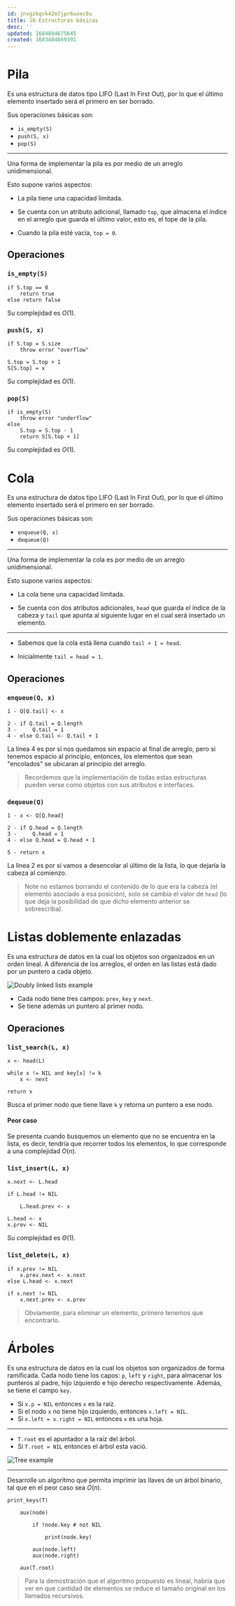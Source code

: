 ```yaml
---
id: jnvgzkqvk42m7jpr6uoec8u
title: 10-Estructuras básicas
desc: ''
updated: 1684884675645
created: 1683484669391
---
```


# Pila

Es una estructura de datos tipo LIFO (Last In First Out), por lo que el último elemento insertado será el primero en ser borrado.

Sus operaciones básicas son:

- `is_empty(S)`
- `push(S, x)`
- `pop(S)`

---

Una forma de implementar la pila es por medio de un arreglo unidimensional.

Esto supone varios aspectos:

- La pila tiene una capacidad limitada.

- Se cuenta con un atributo adicional, llamado `top`, que almacena el índice en el arreglo que guarda el último valor, esto es, el tope de la pila.

- Cuando la pila esté vacía, `top = 0`.

## Operaciones

### `is_empty(S)`

```
if S.top == 0
    return true
else return false
```

Su complejidad es $O(1)$.

### `push(S, x)`

```
if S.top = S.size
    throw error "overflow"

S.top = S.top + 1
S[S.top] = x
```

Su complejidad es $O(1)$.

### `pop(S)`

```
if is_empty(S)
    throw error "underflow"
else
    S.top = S.top - 1
    return S[S.top + 1]
```

Su complejidad es $O(1)$.

# Cola

Es una estructura de datos tipo LIFO (Last In First Out), por lo que el último elemento insertado será el primero en ser borrado.

Sus operaciones básicas son:

- `enqueue(Q, x)`
- `dequeue(Q)`

---

Una forma de implementar la cola es por medio de un arreglo unidimensional.

Esto supone varios aspectos:

- La cola tiene una capacidad limitada.

- Se cuenta con dos atributos adicionales, `head` que guarda el índice de la cabeza y `tail` que apunta al siguiente lugar en el cual será insertado un elemento.

---

- Sabemos que la cola está llena cuando `tail + 1 = head`.

- Inicialmente `tail = head = 1`.

## Operaciones

### `enqueue(Q, x)`

```
1 - Q[Q.tail] <- x

2 - if Q.tail = Q.length
3 -     Q.tail = 1
4 - else Q.tail <- Q.tail + 1
```

La línea 4 es por si nos quedamos sin espacio al final de arreglo, pero si tenemos espacio al principio, entonces, los elementos que sean "encolados" se ubicaran al principio del arreglo.

> Recordemos que la implementación de todas estas estructuras pueden verse como objetos con sus atributos e interfaces.

### `dequeue(Q)`

```
1 - x <- Q[Q.head]

2 - if Q.head = Q.length
3 -     Q.head = 1
4 - else Q.head = Q.head + 1

5 - return x
```

La línea 2 es por si vamos a desencolar al último de la lista, lo que dejaría la cabeza al comienzo.

> Note no estamos borrando el contenido de lo que era la cabeza (el elemento asociado a esa posición), solo se cambia el valor de `head` (lo que deja la posibilidad de que dicho elemento anterior se sobrescriba).

# Listas doblemente enlazadas

Es una estructura de datos en la cual los objetos son organizados en un orden lineal. A diferencia de los arreglos, el orden en las listas está dado por un puntero a cada objeto.

![Doubly linked lists example](./assets/University/An%C3%A1lisis%20y%20dise%C3%B1o%20de%20algoritmos%20I/1_10-1%20Doubly_linked_lists_example.jpg)

- Cada nodo tiene tres campos: `prev`, `key` y `next`.
- Se tiene además un puntero al primer nodo.

## Operaciones

### `list_search(L, x)`

```
x <- head(L)

while x != NIL and key[x] != k
    x <- next

return x
```

Busca el primer nodo que tiene llave `k` y retorna un puntero a ese nodo.

#### Peor caso

Se presenta cuando busquemos un elemento que no se encuentra en la lista, es decir, tendría que recorrer todos los elementos, lo que corresponde a una complejidad $O(n)$.

### `list_insert(L, x)`

```
x.next <- L.head

if L.head != NIL

    L.head.prev <- x

L.head <- x
x.prev <- NIL
```

Su complejidad es $\Theta(1)$.

### `list_delete(L, x)`

```
if x.prev != NIL
    x.prev.next <- x.next
else L.head <- x.next

if x.next != NIL
    x.next.prev <- x.prev
```

> Obviamente, para eliminar un elemento, primero tenemos que encontrarlo.

# Árboles

Es una estructura de datos en la cual los objetos son organizados de forma ramificada. Cada nodo tiene los capos: `p`, `left` y `right`, para almacenar los punteros al padre, hijo izquierdo e hijo derecho respectivamente. Además, se tiene el campo `key`.

- Si `x.p = NIL` entonces `x` es la raíz.
- Si el nodo `x` no tiene hijo izquierdo, entonces `x.left = NIL`.
- Si `x.left = x.right = NIL` entonces `x` es una hoja.

---

- `T.root` es el apuntador a la raíz del árbol.
- Si `T.root = NIL` entonces el árbol esta vació.

![Tree example](./assets/University/An%C3%A1lisis%20y%20dise%C3%B1o%20de%20algoritmos%20I/1_10-2%20Tree_example.jpg)

---

Desarrolle un algoritmo que permita imprimir las llaves de un árbol binario, tal que en el peor caso sea $O(n)$.

```
print_keys(T)

    aux(node)

        if !node.key # not NIL

            print(node.key)

        aux(node.left)
        aux(node.right)

    aux(T.root)
```

> Para la demostración que el algoritmo propuesto es lineal, habría que ver en que cantidad de elementos se reduce el tamaño original en los llamados recursivos.
